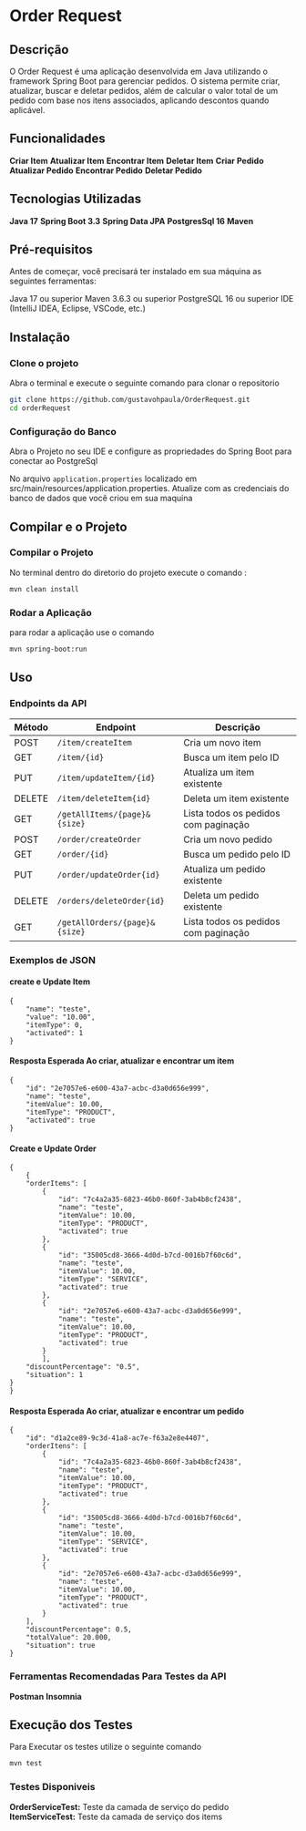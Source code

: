 # Order Request

## Descrição

O Order Request é uma aplicação desenvolvida em Java utilizando o framework Spring Boot para gerenciar
pedidos. O sistema permite criar, atualizar, buscar e deletar pedidos, além de calcular o valor total de
um pedido com base nos itens associados, aplicando descontos quando aplicável.

## Funcionalidades

**Criar Item**
**Atualizar Item**
**Encontrar Item**
**Deletar Item**
**Criar Pedido**
**Atualizar Pedido**
**Encontrar Pedido**
**Deletar Pedido**

## Tecnologias Utilizadas

**Java 17**
**Spring Boot 3.3**
**Spring Data JPA**
**PostgresSql 16**
**Maven**

## Pré-requisitos

Antes de começar, você precisará ter instalado em sua máquina as seguintes ferramentas:

Java 17 ou superior
Maven 3.6.3 ou superior
PostgreSQL 16 ou superior
IDE (IntelliJ IDEA, Eclipse, VSCode, etc.)

## Instalação

### Clone o projeto

Abra o terminal e execute o seguinte comando para clonar o repositorio

```bash
git clone https://github.com/gustavohpaula/OrderRequest.git
cd orderRequest
```

### Configuração do Banco

Abra o Projeto no seu IDE e configure as propriedades do Spring Boot para conectar ao PostgreSql

No arquivo `application.properties` localizado em src/main/resources/application.properties. Atualize com
as credenciais do banco de dados que você criou em sua maquina

## Compilar e o Projeto

### Compilar o Projeto

No terminal dentro do diretorio do projeto execute o comando :

```bash
mvn clean install
```

### Rodar a Aplicação

para rodar a aplicação use o comando

```bash
mvn spring-boot:run
```

## Uso

### Endpoints da API

| Método | Endpoint                      | Descrição                            |
|--------|-------------------------------|--------------------------------------|
| POST   | `/item/createItem`            | Cria um novo item                    |
| GET    | `/item/{id}`                  | Busca um item pelo ID                |
| PUT    | `/item/updateItem/{id}`       | Atualiza um item existente           |
| DELETE | `/item/deleteItem{id}`        | Deleta um item existente             |
| GET    | `/getAllItems/{page}&{size}`  | Lista todos os pedidos com paginação |
| POST   | `/order/createOrder`          | Cria um novo pedido                  |
| GET    | `/order/{id}`                 | Busca um pedido pelo ID              |
| PUT    | `/order/updateOrder{id}`      | Atualiza um pedido existente         |
| DELETE | `/orders/deleteOrder{id}`     | Deleta um pedido existente           |
| GET    | `/getAllOrders/{page}&{size}` | Lista todos os pedidos com paginação |

### Exemplos de JSON

#### create e Update Item

```
{
	"name": "teste",
	"value": "10.00",
	"itemType": 0,
	"activated": 1
}
```
#### Resposta Esperada Ao criar, atualizar e encontrar um item
```
{
	"id": "2e7057e6-e600-43a7-acbc-d3a0d656e999",
	"name": "teste",
	"itemValue": 10.00,
	"itemType": "PRODUCT",
	"activated": true
}
```

#### Create e Update Order
```
{
	{
	"orderItems": [
        {
            "id": "7c4a2a35-6823-46b0-860f-3ab4b8cf2438",
            "name": "teste",
            "itemValue": 10.00,
            "itemType": "PRODUCT",
            "activated": true
        },
		{
            "id": "35005cd8-3666-4d0d-b7cd-0016b7f60c6d",
            "name": "teste",
            "itemValue": 10.00,
            "itemType": "SERVICE",
            "activated": true
		},
		{
            "id": "2e7057e6-e600-43a7-acbc-d3a0d656e999",
            "name": "teste",
            "itemValue": 10.00,
            "itemType": "PRODUCT",
            "activated": true
		}
		],
	"discountPercentage": "0.5",
	"situation": 1
}
}
```
#### Resposta Esperada Ao criar, atualizar e encontrar um pedido
```
{
	"id": "d1a2ce89-9c3d-41a8-ac7e-f63a2e8e4407",
	"orderItens": [
		{
			"id": "7c4a2a35-6823-46b0-860f-3ab4b8cf2438",
			"name": "teste",
			"itemValue": 10.00,
			"itemType": "PRODUCT",
			"activated": true
		},
		{
			"id": "35005cd8-3666-4d0d-b7cd-0016b7f60c6d",
			"name": "teste",
			"itemValue": 10.00,
			"itemType": "SERVICE",
			"activated": true
		},
		{
			"id": "2e7057e6-e600-43a7-acbc-d3a0d656e999",
			"name": "teste",
			"itemValue": 10.00,
			"itemType": "PRODUCT",
			"activated": true
		}
	],
	"discountPercentage": 0.5,
	"totalValue": 20.000,
	"situation": true
}
```

### Ferramentas Recomendadas Para Testes da API
**Postman**
**Insomnia**

## Execução dos Testes
Para Executar os testes utilize o seguinte comando
````bash
mvn test
````

### Testes Disponiveis
**OrderServiceTest:** Teste da camada de serviço do pedido
**ItemServiceTest:** Teste da camada de serviço dos items
